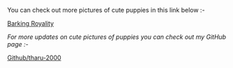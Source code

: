 You can check out more pictures of cute puppies in this link below :-

[Barking Royality](https://barkingroyalty.com/cutest-puppies/)

*For more updates on cute pictures of puppies you can check out my GitHub page :-*

[Github/tharu-2000](https://tharu-2000.github.io/github-slideshow/)
